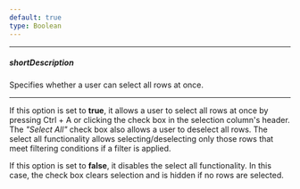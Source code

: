 ```yaml
---
default: true
type: Boolean
---
```

---
##### shortDescription
Specifies whether a user can select all rows at once.

---
If this option is set to **true**, it allows a user to select all rows at once by pressing Ctrl + A or clicking the check box in the selection column's header. The *"Select All"* check box also allows a user to deselect all rows. The select all functionality allows selecting/deselecting only those rows that meet filtering conditions if a filter is applied. 

If this option is set to **false**, it disables the select all functionality. In this case, the check box clears selection and is hidden if no rows are selected.
